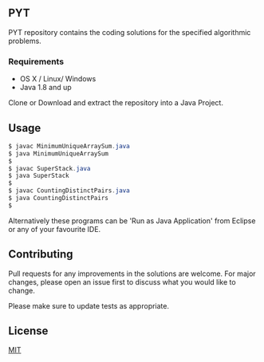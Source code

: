 ## PYT
PYT repository contains the coding solutions for the specified algorithmic problems.

### Requirements
* OS X / Linux/ Windows
* Java 1.8 and up

Clone or Download and extract the repository into a Java Project.

## Usage

```java
$ javac MinimumUniqueArraySum.java
$ java MinimumUniqueArraySum
$
$ javac SuperStack.java
$ java SuperStack
$
$ javac CountingDistinctPairs.java
$ java CountingDistinctPairs
$
```
Alternatively these programs can be 'Run as Java Application' from Eclipse or any of your favourite IDE.

## Contributing
Pull requests for any improvements in the solutions are welcome. For major changes, please open an issue first to discuss what you would like to change.

Please make sure to update tests as appropriate.

## License
[MIT](https://choosealicense.com/licenses/mit/)
